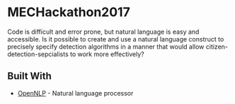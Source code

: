 # MECHackathon2017

Code is difficult and error prone, but natural language is easy and accessible. Is it possible to create and use a natural language construct to precisely specify detection algorithms in a manner that would allow citizen-detection-sepcialists to work more effectively?

## Built With

* [OpenNLP](https://opennlp.apache.org/docs/1.8.3/manual/opennlp.html) - Natural language processor
